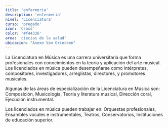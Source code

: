 ```yaml
---
title: 'enfermeria'
description: 'enfermeria'
nivel: 'Licenciatura'
curso: 'pregado'
icon: 'Cross'
color: '#f44336'
area: 'ciecias de la salud'
ubicacion: "Anexo Van Griecken"
---
```



La Licenciatura en Música es una carrera universitaria que forma profesionales con conocimientos en la teoría y aplicación del arte musical. Los licenciados en música pueden desempeñarse como intérpretes, compositores, investigadores, arreglistas, directores, y promotores musicales. 

Algunas de las áreas de especialización de la Licenciatura en Música son: Composición, Musicología, Teoría y literatura musical, Dirección coral, Ejecución instrumental. 

Los licenciados en música pueden trabajar en: Orquestas profesionales, Ensambles vocales e instrumentales, Teatros, Conservatorios, Instituciones de educación superior. 


